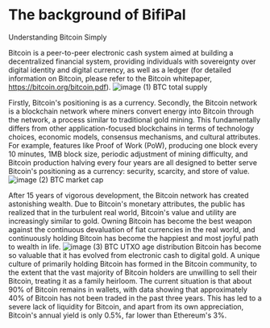 # The background of BifiPal
Understanding Bitcoin Simply

Bitcoin is a peer-to-peer electronic cash system aimed at building a decentralized financial system, providing individuals with sovereignty over digital identity and digital currency, as well as a ledger (for detailed information on Bitcoin, please refer to the Bitcoin whitepaper, https://bitcoin.org/bitcoin.pdf).
![image (1)](https://github.com/user-attachments/assets/69a4967d-5bcc-43f3-8ad9-aaf91e4cc163)
BTC total supply

Firstly, Bitcoin's positioning is as a currency. Secondly, the Bitcoin network is a blockchain network where miners convert energy into Bitcoin through the network, a process similar to traditional gold mining. This fundamentally differs from other application-focused blockchains in terms of technology choices, economic models, consensus mechanisms, and cultural attributes. For example, features like Proof of Work (PoW), producing one block every 10 minutes, 1MB block size, periodic adjustment of mining difficulty, and Bitcoin production halving every four years are all designed to better serve Bitcoin's positioning as a currency: security, scarcity, and store of value.
![image (2)](https://github.com/user-attachments/assets/be74a850-b4f8-40e8-95ca-d63b13a08003)
BTC market cap

After 15 years of vigorous development, the Bitcoin network has created astonishing wealth. Due to Bitcoin's monetary attributes, the public has realized that in the turbulent real world, Bitcoin's value and utility are increasingly similar to gold. Owning Bitcoin has become the best weapon against the continuous devaluation of fiat currencies in the real world, and continuously holding Bitcoin has become the happiest and most joyful path to wealth in life.
![image (3)](https://github.com/user-attachments/assets/d4fa61a2-0de3-4ef9-b59e-d73110b2184f)
BTC UTXO age distribution
Bitcoin has become so valuable that it has evolved from electronic cash to digital gold. A unique culture of primarily holding Bitcoin has formed in the Bitcoin community, to the extent that the vast majority of Bitcoin holders are unwilling to sell their Bitcoin, treating it as a family heirloom. The current situation is that about 90% of Bitcoin remains in wallets, with data showing that approximately 40% of Bitcoin has not been traded in the past three years. This has led to a severe lack of liquidity for Bitcoin, and apart from its own appreciation, Bitcoin's annual yield is only 0.5%, far lower than Ethereum's 3%.
